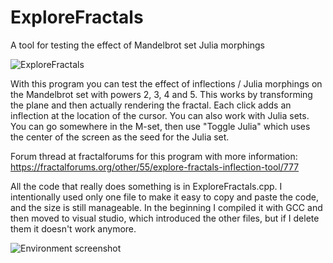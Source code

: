 # ExploreFractals
A tool for testing the effect of Mandelbrot set Julia morphings

![ExploreFractals](https://user-images.githubusercontent.com/29734312/71610778-2db1c280-2b94-11ea-97b3-6f66829097bb.png)

With this program you can test the effect of inflections / Julia morphings on the Mandelbrot set with powers 2, 3, 4 and 5. This works by transforming the plane and then actually rendering the fractal. Each click adds an inflection at the location of the cursor. You can also work with Julia sets. You can go somewhere in the M-set, then use "Toggle Julia" which uses the center of the screen as the seed for the Julia set.

Forum thread at fractalforums for this program with more information: https://fractalforums.org/other/55/explore-fractals-inflection-tool/777

All the code that really does something is in ExploreFractals.cpp. I intentionally used only one file to make it easy to copy and paste the code, and the size is still manageable. In the beginning I compiled it with GCC and then moved to visual studio, which introduced the other files, but if I delete them it doesn't work anymore.

![Environment screenshot](https://user-images.githubusercontent.com/29734312/71610752-ea575400-2b93-11ea-99fb-e6a266c5e90d.png)
